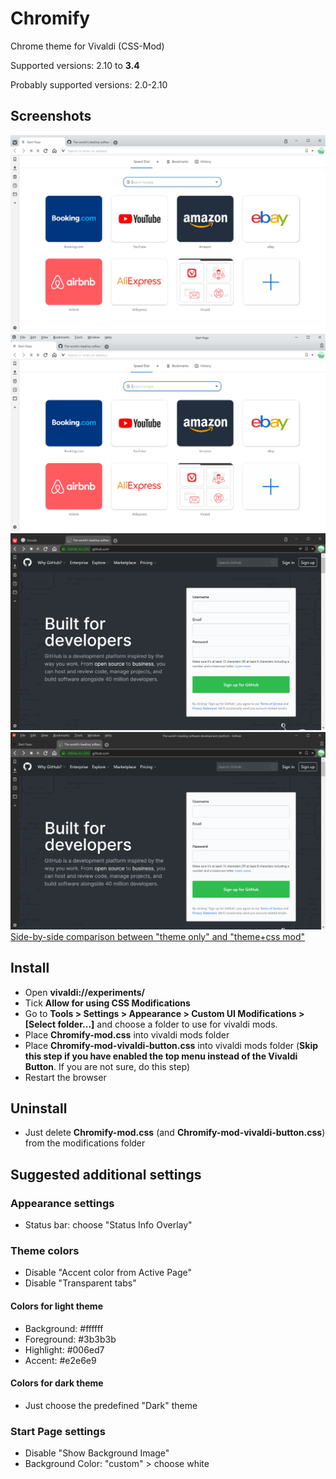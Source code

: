 # Chromify
Chrome theme for Vivaldi (CSS-Mod)

Supported versions: 2.10 to **3.4**

Probably supported versions: 2.0-2.10

## Screenshots
![New tab](https://raw.githubusercontent.com/Cavallium/vivaldi-mod-chromify/master/screenshots/preview-vivaldi-button.png)
![New tab](https://raw.githubusercontent.com/Cavallium/vivaldi-mod-chromify/master/screenshots/preview-top-menu.png)
![New tab](https://raw.githubusercontent.com/Cavallium/vivaldi-mod-chromify/master/screenshots/preview-dark-vivaldi-button.png)
![New tab](https://raw.githubusercontent.com/Cavallium/vivaldi-mod-chromify/master/screenshots/preview-dark-menu.png)
[Side-by-side comparison between "theme only" and "theme+css mod"](https://cdn.knightlab.com/libs/juxtapose/latest/embed/index.html?uid=bb23523c-6159-11ea-b9b8-0edaf8f81e27)

## Install
- Open **vivaldi://experiments/**
- Tick **Allow for using CSS Modifications**
- Go to **Tools > Settings > Appearance > Custom UI Modifications > \[Select folder...\]** and choose a folder to use for vivaldi mods.
- Place **Chromify-mod.css** into vivaldi mods folder
- Place **Chromify-mod-vivaldi-button.css** into vivaldi mods folder \(**Skip this step if you have enabled the top menu instead of the Vivaldi Button**. If you are not sure, do this step\)
- Restart the browser

## Uninstall
- Just delete **Chromify-mod.css** (and **Chromify-mod-vivaldi-button.css**) from the modifications folder

## Suggested additional settings
### Appearance settings
- Status bar: choose "Status Info Overlay"
### Theme colors
- Disable "Accent color from Active Page"
- Disable "Transparent tabs"
#### Colors for light theme
- Background: #ffffff
- Foreground: #3b3b3b
- Highlight: #006ed7
- Accent: #e2e6e9
#### Colors for dark theme
- Just choose the predefined "Dark" theme
### Start Page settings
- Disable "Show Background Image"
- Background Color: "custom" > choose white
